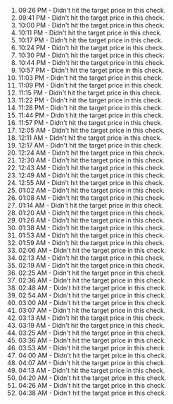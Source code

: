 1. 09:26 PM - Didn't hit the target price in this check.
1. 09:41 PM - Didn't hit the target price in this check.
1. 10:00 PM - Didn't hit the target price in this check.
1. 10:11 PM - Didn't hit the target price in this check.
1. 10:17 PM - Didn't hit the target price in this check.
1. 10:24 PM - Didn't hit the target price in this check.
1. 10:30 PM - Didn't hit the target price in this check.
1. 10:44 PM - Didn't hit the target price in this check.
1. 10:57 PM - Didn't hit the target price in this check.
1. 11:03 PM - Didn't hit the target price in this check.
1. 11:09 PM - Didn't hit the target price in this check.
1. 11:15 PM - Didn't hit the target price in this check.
1. 11:22 PM - Didn't hit the target price in this check.
1. 11:28 PM - Didn't hit the target price in this check.
1. 11:44 PM - Didn't hit the target price in this check.
1. 11:57 PM - Didn't hit the target price in this check.
1. 12:05 AM - Didn't hit the target price in this check.
1. 12:11 AM - Didn't hit the target price in this check.
1. 12:17 AM - Didn't hit the target price in this check.
1. 12:24 AM - Didn't hit the target price in this check.
1. 12:30 AM - Didn't hit the target price in this check.
1. 12:43 AM - Didn't hit the target price in this check.
1. 12:49 AM - Didn't hit the target price in this check.
1. 12:55 AM - Didn't hit the target price in this check.
1. 01:02 AM - Didn't hit the target price in this check.
1. 01:08 AM - Didn't hit the target price in this check.
1. 01:14 AM - Didn't hit the target price in this check.
1. 01:20 AM - Didn't hit the target price in this check.
1. 01:26 AM - Didn't hit the target price in this check.
1. 01:38 AM - Didn't hit the target price in this check.
1. 01:53 AM - Didn't hit the target price in this check.
1. 01:59 AM - Didn't hit the target price in this check.
1. 02:06 AM - Didn't hit the target price in this check.
1. 02:13 AM - Didn't hit the target price in this check.
1. 02:19 AM - Didn't hit the target price in this check.
1. 02:25 AM - Didn't hit the target price in this check.
1. 02:36 AM - Didn't hit the target price in this check.
1. 02:48 AM - Didn't hit the target price in this check.
1. 02:54 AM - Didn't hit the target price in this check.
1. 03:00 AM - Didn't hit the target price in this check.
1. 03:07 AM - Didn't hit the target price in this check.
1. 03:13 AM - Didn't hit the target price in this check.
1. 03:19 AM - Didn't hit the target price in this check.
1. 03:25 AM - Didn't hit the target price in this check.
1. 03:36 AM - Didn't hit the target price in this check.
1. 03:53 AM - Didn't hit the target price in this check.
1. 04:00 AM - Didn't hit the target price in this check.
1. 04:07 AM - Didn't hit the target price in this check.
1. 04:13 AM - Didn't hit the target price in this check.
1. 04:20 AM - Didn't hit the target price in this check.
1. 04:26 AM - Didn't hit the target price in this check.
1. 04:38 AM - Didn't hit the target price in this check.
